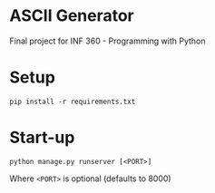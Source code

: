 # ASCII Generator

Final project for INF 360 - Programming with Python

# Setup

```
pip install -r requirements.txt
```

# Start-up

```
python manage.py runserver [<PORT>]
```

Where `<PORT>` is optional (defaults to 8000)
